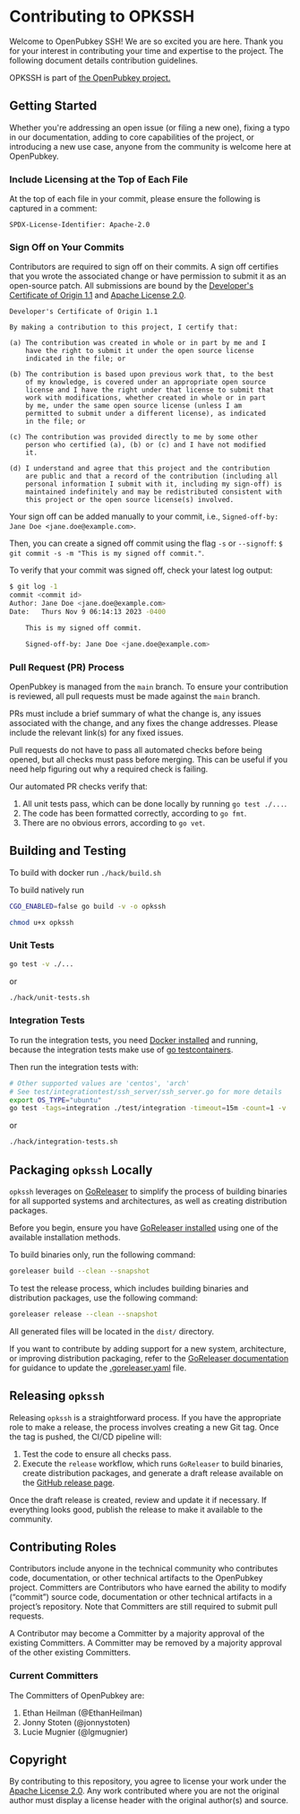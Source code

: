 # Contributing to OPKSSH

Welcome to OpenPubkey SSH! We are so excited you are here. Thank you for your interest in contributing your time and expertise to the project. The following document details contribution guidelines.

OPKSSH is part of [the OpenPubkey project.](https://github.com/openpubkey/openpubkey/blob/main/CONTRIBUTING.md)

## Getting Started

Whether you're addressing an open issue (or filing a new one), fixing a typo in our documentation, adding to core capabilities of the project, or introducing a new use case, anyone from the community is welcome here at OpenPubkey.

### Include Licensing at the Top of Each File

At the top of each file in your commit, please ensure the following is captured in a comment:

` SPDX-License-Identifier: Apache-2.0 `

### Sign Off on Your Commits

Contributors are required to sign off on their commits. A sign off certifies that you wrote the associated change or have permission to submit it as an open-source patch. All submissions are bound by the [Developer's Certificate of Origin 1.1](https://developercertificate.org/) and [Apache License 2.0](https://www.apache.org/licenses/LICENSE-2.0).

```
Developer's Certificate of Origin 1.1

By making a contribution to this project, I certify that:

(a) The contribution was created in whole or in part by me and I
    have the right to submit it under the open source license
    indicated in the file; or

(b) The contribution is based upon previous work that, to the best
    of my knowledge, is covered under an appropriate open source
    license and I have the right under that license to submit that
    work with modifications, whether created in whole or in part
    by me, under the same open source license (unless I am
    permitted to submit under a different license), as indicated
    in the file; or

(c) The contribution was provided directly to me by some other
    person who certified (a), (b) or (c) and I have not modified
    it.

(d) I understand and agree that this project and the contribution
    are public and that a record of the contribution (including all
    personal information I submit with it, including my sign-off) is
    maintained indefinitely and may be redistributed consistent with
    this project or the open source license(s) involved.
```

Your sign off can be added manually to your commit, i.e., `Signed-off-by: Jane Doe <jane.doe@example.com>`.

Then, you can create a signed off commit using the flag `-s` or `--signoff`:
`$ git commit -s -m "This is my signed off commit."`.

To verify that your commit was signed off, check your latest log output:

```bash
$ git log -1
commit <commit id>
Author: Jane Doe <jane.doe@example.com>
Date:   Thurs Nov 9 06:14:13 2023 -0400

    This is my signed off commit.

    Signed-off-by: Jane Doe <jane.doe@example.com>
```

### Pull Request (PR) Process

OpenPubkey is managed from the `main` branch. To ensure your contribution is reviewed, all pull requests must be made against the `main` branch.

PRs must include a brief summary of what the change is, any issues associated with the change, and any fixes the change addresses. Please include the relevant link(s) for any fixed issues.

Pull requests do not have to pass all automated checks before being opened, but all checks must pass before merging. This can be useful if you need help figuring out why a required check is failing.

Our automated PR checks verify that:

 1. All unit tests pass, which can be done locally by running `go test ./...`.
 2. The code has been formatted correctly, according to `go fmt`.
 3. There are no obvious errors, according to `go vet`.

## Building and Testing

To build with docker run `./hack/build.sh`

To build natively run

```bash
CGO_ENABLED=false go build -v -o opkssh

chmod u+x opkssh
```

### Unit Tests

```bash
go test -v ./...
```

or

```bash
./hack/unit-tests.sh
```

### Integration Tests

To run the integration tests, you need
[Docker installed](https://docs.docker.com/engine/install/)
and running, because the integration tests make use of
[go testcontainers](https://golang.testcontainers.org/).

Then run the integration tests with:

```bash
# Other supported values are 'centos', 'arch'
# See test/integrationtest/ssh_server/ssh_server.go for more details
export OS_TYPE="ubuntu"
go test -tags=integration ./test/integration -timeout=15m -count=1 -v
```
  
or

```bash
./hack/integration-tests.sh
```

## Packaging `opkssh` Locally

`opkssh` leverages on [GoReleaser](https://goreleaser.com/) to simplify the process of building binaries for all supported systems and architectures, as well as creating distribution packages.

Before you begin, ensure you have [GoReleaser installed](https://goreleaser.com/install/) using one of the available installation methods.

To build binaries only, run the following command:

```bash
goreleaser build --clean --snapshot
```

To test the release process, which includes building binaries and distribution packages, use the following command:

```bash
goreleaser release --clean --snapshot
```

All generated files will be located in the `dist/` directory.

If you want to contribute by adding support for a new system, architecture, or improving distribution packaging, refer to the [GoReleaser documentation](https://goreleaser.com/customization/) for guidance to update the [.goreleaser.yaml](.goreleaser.yaml) file.

## Releasing `opkssh`

Releasing `opkssh` is a straightforward process. If you have the appropriate role to make a release, the process involves creating a new Git tag. Once the tag is pushed, the CI/CD pipeline will:

1. Test the code to ensure all checks pass.
2. Execute the `release` workflow, which runs `GoReleaser` to build binaries, create distribution packages, and generate a draft release available on the [GitHub release page](https://github.com/openpubkey/opkssh/releases).

Once the draft release is created, review and update it if necessary. If everything looks good, publish the release to make it available to the community.

## Contributing Roles

Contributors include anyone in the technical community who contributes code, documentation, or other technical artifacts to the OpenPubkey project.
Committers are Contributors who have earned the ability to modify (“commit”) source code, documentation or other technical artifacts in a project’s repository. Note that Committers are still required to submit pull requests.

A Contributor may become a Committer by a majority approval of the existing Committers. A Committer may be removed by a majority approval of the other existing Committers.

### Current Committers

The Committers of OpenPubkey are:

1. Ethan Heilman (@EthanHeilman)
2. Jonny Stoten (@jonnystoten)
3. Lucie Mugnier (@lgmugnier)

## Copyright

By contributing to this repository, you agree to license your work under the [Apache License 2.0](https://www.apache.org/licenses/LICENSE-2.0). Any work contributed where you are not the original author must display a license header with the original author(s) and source.
